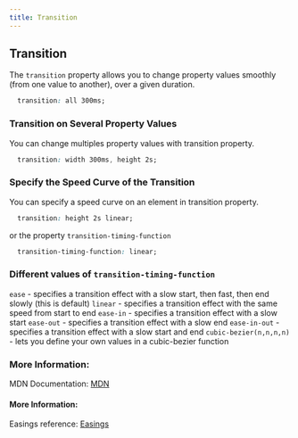 ```yaml
---
title: Transition
---
```

## Transition


The `transition` property allows you to change property values smoothly (from one value to another), over a given duration. 
```css 
  transition: all 300ms;
```

### Transition on Several Property Values

You can change multiples property values with transition property.
```css 
  transition: width 300ms, height 2s;
```

### Specify the Speed Curve of the Transition

You can specify a speed curve on an element in transition property.

```css 
  transition: height 2s linear;
```

or the property `transition-timing-function`

```css 
  transition-timing-function: linear;
```

### Different values of `transition-timing-function`

`ease` - specifies a transition effect with a slow start, then fast, then end slowly (this is default)
`linear` - specifies a transition effect with the same speed from start to end
`ease-in` - specifies a transition effect with a slow start
`ease-out` - specifies a transition effect with a slow end
`ease-in-out` - specifies a transition effect with a slow start and end
`cubic-bezier(n,n,n,n)` - lets you define your own values in a cubic-bezier function


### More Information:

MDN Documentation: <a href='https://developer.mozilla.org/en-US/docs/Web/CSS/transition' target='_blank' rel='nofollow'>MDN</a>


<!-- The article goes here, in GitHub-flavored Markdown. Feel free to add YouTube videos, images, and CodePen/JSBin embeds  -->

#### More Information:
<!-- Please add any articles you think might be helpful to read before writing the article -->
Easings reference: <a href='http://easings.net/en' target='_blank' rel='nofollow'>Easings</a>




